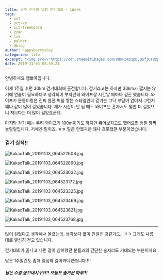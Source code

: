 ```yaml
---
title: 경주 신라의 달밤 걷기대회 - 1Week
tags:
  - sct
  - sct-kr
  - sct-freeboard
  - zzan
  - liv
  - palnet
  - dblog
author: happyberrysboy
categories: life
excerpt: "<img src=\"https://cdn.steemitimages.com/DQmRbKzzpDJUSfj6T8zpERGnB8twnVnPYHHaviU6hrCRtPf/KakaoTalk_20191103_064522608.jpg\" />\r\n안녕하세요 햅뽀이입니다.  이제 1주일 후면 30km 걷기대회에 출전합니다. 걷기라고는 하지만 30km가 짧지는 않기에 연습이 필요하다고 생각되어 부지런히 와이프랑 시간날 때마다 걷곤 했습니다. 와이프가 운동이랑은 진짜 완전 벽을 쌓는 스타일인데 걷기는 그닥 부담이 없어서 그런지 꽤나 같이 많이 걸었습니다. 제가 시간이 안 될 때도 와이프는 혼자서도 몇번 ....."
date: 2019-11-03 08:49:21
---
```


안녕하세요 햅뽀이입니다.

이제 1주일 후면 30km 걷기대회에 출전합니다. 걷기라고는 하지만 30km가 짧지는 않기에 연습이 필요하다고 생각되어 부지런히 와이프랑 시간날 때마다 걷곤 했습니다. 와이프가 운동이랑은 진짜 완전 벽을 쌓는 스타일인데 걷기는 그닥 부담이 없어서 그런지 꽤나 같이 많이 걸었습니다. 제가 시간이 안 될 때도 와이프는 혼자서도 몇번 더 걸었으니 저보다는 더 많이 걸었겠군요.

마지막 걷기 때는 무려 와이프가 100m이기도 하지만 뛰어보자고도 했어요!!! 정말 깜짝 놀랄일입니다. 저에겐 말이죠. ㅎㅎ 말은 안했지만 꽤나 흐뭇했던 부분이었습니다.

### 걷기 실적!!

![KakaoTalk_20191103_064522608.jpg](https://cdn.steemitimages.com/DQmRbKzzpDJUSfj6T8zpERGnB8twnVnPYHHaviU6hrCRtPf/KakaoTalk_20191103_064522608.jpg)


![KakaoTalk_20191103_064522890.jpg](https://cdn.steemitimages.com/DQmXBQGcvVMuV3ZmPiBEjjcTnWm4nfqQbwayryJ8b21Ko3H/KakaoTalk_20191103_064522890.jpg)

![KakaoTalk_20191103_064523032.jpg](https://cdn.steemitimages.com/DQmUZtxXDa2Jq3SAosefY2PSjEKevRPnXMwUJ7T87e86u4p/KakaoTalk_20191103_064523032.jpg)

![KakaoTalk_20191103_064523172.jpg](https://cdn.steemitimages.com/DQmSq5fGv1uQasPhQpLiTTGiwoxwEvVrtsLeSaHxVSwMn2X/KakaoTalk_20191103_064523172.jpg)

![KakaoTalk_20191103_064523325.jpg](https://cdn.steemitimages.com/DQmcbBVze8HHJqS3wxWo92h8Jo9B248FFNgirodwhwEJRNQ/KakaoTalk_20191103_064523325.jpg)


![KakaoTalk_20191103_064523469.jpg](https://cdn.steemitimages.com/DQmWEdqL65ysR9u1qnPrFxrHwzGgiNa3WgPrKVZyfMWtr3a/KakaoTalk_20191103_064523469.jpg)


![KakaoTalk_20191103_064523621.jpg](https://cdn.steemitimages.com/DQmczagKw8QGFZtSPEv5BvGS5FR7V87hoq4F54GKJtybbmV/KakaoTalk_20191103_064523621.jpg)


![KakaoTalk_20191103_064523768.jpg](https://cdn.steemitimages.com/DQmP7XGeB6H4SnMmQnqTf6vHs3Aiz6qay3psC4PYKbFNLC4/KakaoTalk_20191103_064523768.jpg)



___

많이 걸었다고 생각해서 올렸는데, 생각보다 많이 안걸은 것같기도.. ㅋㅋ 그래도 나름 대로 열심히 걷고 있습니다.  

걷기대회가 끝나고 나면 같이 참여했던 분들과의 간단한 술자리도 기대되는 부분이지요. 

남은 1주일간도 좀더 열심히 걸어봐야겠습니다.!!!

##### 남은 주말 잘보내시구요!! 오늘도 즐거운 하루!!!